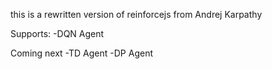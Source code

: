 this is a rewritten version of reinforcejs from Andrej Karpathy

Supports:
-DQN Agent

Coming next
-TD Agent
-DP Agent
